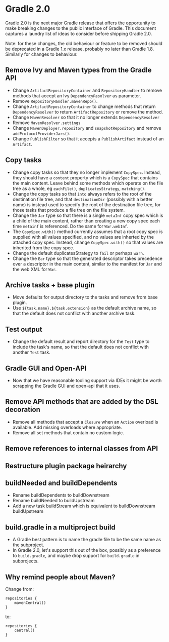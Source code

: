 # Gradle 2.0

Gradle 2.0 is the next major Gradle release that offers the opportunity to make breaking changes to the public interface of Gradle. This document captures a laundry
list of ideas to consider before shipping Gradle 2.0.

Note: for these changes, the old behaviour or feature to be removed should be deprecated in a Gradle 1.x release, probably no later than Gradle 1.8. Similarly
for changes to behaviour.

## Remove Ivy and Maven types from the Gradle API

* Change `ArtifactRepositoryContainer` and `RepositoryHandler` to remove methods that accept an Ivy `DependencyResolver` as parameter.
* Remove `RepositoryHandler.mavenRepo()`.
* Change `ArtifactRepositoryContainer` to change methods that return `DependencyResolver` to return `ArtifactRepository` or remove the method.
* Change `MavenResolver` so that it no longer extends `DependencyResolver`
* Remove `MavenResolver.settings`
* Change `MavenDeployer.repository` and `snapshotRepository` and remove `addProtocolProviderJars()`.
* Change `PublishFilter` so that it accepts a `PublishArtifact` instead of an `Artifact`.

## Copy tasks

* Change copy tasks so that they no longer implement `CopySpec`. Instead, they should have a `content` property which is a `CopySpec` that contains the main content.
  Leave behind some methods which operate on the file tree as a whole, eg `eachFile()`, `duplicatesStrategy`, `matching()`.
* Change the copy tasks so that `into` always refers to the root of the destination file tree, and that `destinationDir` (possibly with a better name) is instead used
  to specify the root of the destination file tree, for those tasks that produce a file tree on the file system.
* Change the `Jar` type so that there is a single `metaInf` copy spec which is a child of the main content, rather than creating a new copy spec each time `metainf`
  is referenced. Do the same for `War.webInf`.
* The `CopySpec.with()` method currently assumes that a root copy spec is supplied with all values specified, and no values are inherted by the attached copy spec.
  Instead, change `CopySpec.with()` so that values are inherited from the copy spec.
* Change the default duplicatesStrategy to `fail` or perhaps `warn`.
* Change the `Ear` type so that the generated descriptor takes precedence over a descriptor in the main content, similar to the manifest for `Jar` and the
  web XML for `War`.

## Archive tasks + base plugin

* Move defaults for output directory to the tasks and remove from base plugin.
* Use `${task.name}.${task.extension}` as the default archive name, so that the default does not conflict with another
  archive task.

## Test output

* Change the default result and report directory for the `Test` type to include the task's name, so that the default
  does not conflict with another `Test` task.

## Gradle GUI and Open-API

* Now that we have reasonable tooling support via IDEs it might be worth scrapping the Gradle GUI and open-api that it uses.

## Remove API methods that are added by the DSL decoration

* Remove all methods that accept a `Closure` when an `Action` overload is available. Add missing overloads where appropriate.
* Remove all set methods that contain no custom logic.

## Remove references to internal classes from API

## Restructure plugin package heirarchy

## buildNeeded and buildDependents

* Rename buildDependents to buildDownstream
* Rename buildNeeded to buildUpstream
* Add a new task buildStream which is equivalent to buildDownstream buildUpstream

## build.gradle in a multiproject build

* A Gradle best pattern is to name the gradle file to be the same name as the subproject. 
* In Gradle 2.0, let's support this out of the box, possibly as a preference to `build.gradle`, and maybe drop support for `build.gradle` in subprojects.

## Why remind people about Maven?

Change from:

    repositories {
        mavenCentral()
    }

to:

    repositories {
        central()
    }
